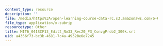```yaml
---
content_type: resource
description: ''
file: /media/https%3A/open-learning-course-data-rc.s3.amazonaws.com/6-041sc-probabilistic-systems-analysis-and-applied-probability-fall-2013/a4356f73bc3b46817c4a49328e6e7245_MIT6_041SCF13_Edit2_No33_Rec20_P3_ConvgProb2_300k.srt
file_type: application/x-subrip
resourcetype: Other
title: MIT6_041SCF13_Edit2_No33_Rec20_P3_ConvgProb2_300k.srt
uid: a4356f73-bc3b-4681-7c4a-49328e6e7245
---
```

